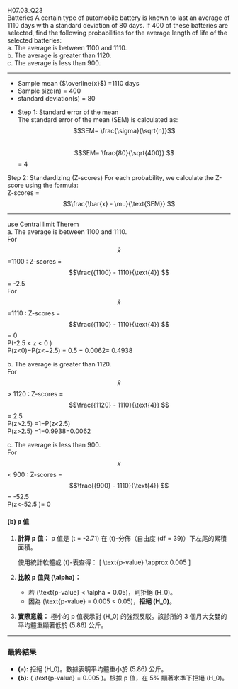 H07.03_Q23  
Batteries A certain type of automobile battery is known to last an average of 1110 days with a standard deviation of 80 days. 
If 400 of these batteries are selected, find the following probabilities for the average length of life of the selected batteries:  
a. The average is between 1100 and 1110.  
b. The average is greater than 1120.  
c. The average is less than 900.  

---
- Sample mean ($\overline{x}$) =1110 days  
- Sample size(n) = 400  
- standard deviation(s) = 80  

* Step 1: Standard error of the mean  
  The standard error of the mean (SEM) is calculated as:  
  $$SEM= \frac{\sigma}{\sqrt{n}}$$    
  $$SEM= \frac{80}{\sqrt{400}} $$ = 4  

Step 2: Standardizing (Z-scores)
  For each probability, we calculate the Z-score using the formula:  
  Z-scores = $$\frac{\bar{x} - \mu}{\text{SEM}} $$  

---
use Central limit Therem  
a. The average is between 1100 and 1110.  
For $$\bar{x}$$ =1100 : Z-scores = $$\frac{{1100} - 1110}{\text{4}} $$  = -2.5  
For $$\bar{x}$$ =1110 : Z-scores = $$\frac{{1100} - 1110}{\text{4}} $$  = 0  
P(-2.5 < z < 0 )  
P(z<0)−P(z<−2.5) = 0.5 − 0.0062= 0.4938 

b. The average is greater than 1120.  
For $$\bar{x}$$ > 1120 : Z-scores = $$\frac{{1120} - 1110}{\text{4}} $$  = 2.5  
P(z>2.5) =1−P(z<2.5)  
P(z>2.5) =1−0.9938=0.0062


c. The average is less than 900.  
For $$\bar{x}$$ < 900  : Z-scores = $$\frac{{900} - 1110}{\text{4}} $$  = -52.5  
P(z<-52.5 )= 0 



#### (b) p 值

1. **計算 p 值：**
    p 值是 \(t = -2.71\) 在 \(t\)-分佈（自由度 \(df = 39\)）下左尾的累積面積。
    
    使用統計軟體或 \(t\)-表查得：
    \[
    \text{p-value} \approx 0.005
    \]

2. **比較 p 值與 \(\alpha\)：**
    - 若 \(\text{p-value} < \alpha = 0.05\)，則拒絕 \(H_0\)。
    - 因為 \(\text{p-value} = 0.005 < 0.05\)，**拒絕 \(H_0\)**。

3. **實際意義：**
    極小的 p 值表示對 \(H_0\) 的強烈反駁。該診所的 3 個月大女嬰的平均體重顯著低於 \(5.86\) 公斤。

---

### **最終結果**
- **(a):** 拒絕 \(H_0\)。數據表明平均體重小於 \(5.86\) 公斤。
- **(b):** \( \text{p-value} = 0.005 \)。根據 p 值，在 5% 顯著水準下拒絕 \(H_0\)。
  
